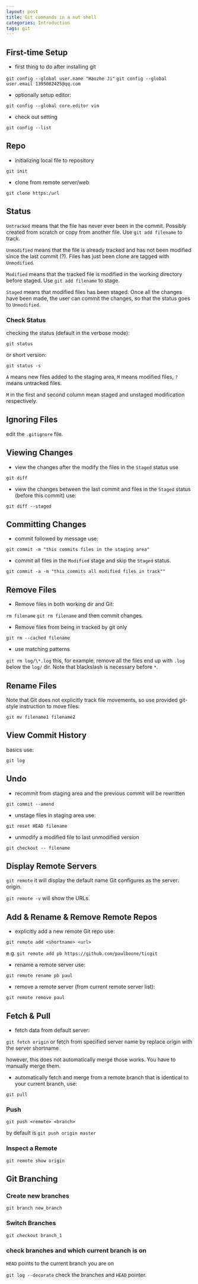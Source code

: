 ```yaml
---
layout: post
title: Git commands in a nut shell
categories: Introduction
tags: git
---
```


## First-time Setup

-  first thing to do after installing git

`git config --global user.name "Haozhe Ji"`
`git config --global user.email 1395082425@qq.com`

-  optionally setup editor:

`git config --global core.editor vim`

-  check out setting

`git config --list`

<!-- more -->
## Repo

-  initializing local file to repository

`git init`

-  clone from remote server/web

`git clone https:/url`

## Status

`Untracked` means that the file has never ever been in the commit. Possibly created from scratch or copy from another file. Use `git add filename` to track.

`Unmodified` means that the file is already tracked and has not been modified since the last commit (?). Files has just been clone are tagged with `Unmodified`. 

`Modified` means that the tracked file is modified in the working directory before staged. Use `git add filename` to stage.

`Staged` means that modified files has been staged. Once all the changes have been made, the user can commit the changes, so that the status goes to `Unmodified`.

### Check Status

checking the status (default in the verbose mode):

`git status`

or short version:

`git status -s`

`A` means new files added to the staging area, `M` means modified files, `?` means untracked files.

`M` in the first and second column mean staged and unstaged modification respectively. 

## Ignoring Files

edit the `.gitignore` file. 

## Viewing Changes

-  view the changes after the modify the files in the `Staged` status use 

`git diff`

-  view the changes between the last commit and files in the `Staged` status (before this commit) use:

`git diff --staged`

## Committing Changes

-  commit followed by message use:

`git commit -m "this commits files in the staging area"`

-  commit all files in the `Modified` stage and skip the `Staged` status.

`git commit -a -m "this commits all modified files in track""`

## Remove Files

-  Remove files in both working dir and Git:

`rm filename` 
`git rm filename` and then commit changes.

-  Remove files from being in tracked by git only

`git rm --cached filename`

-  use matching patterns

`git rm log/\*.log` this, for example, remove all the files end up with `.log` below  the `log/` dir. Note that blackslash is necessary before `*`.

## Rename Files

Note that Git does not explicitly track file movements, so use provided git-style instruction to move files:

`git mv filename1 filename2`

## View Commit History

basics use:

`git log`

## Undo

-  recommit from staging area and the previous commit will be rewritten

`git commit --amend`

-  unstage files in staging area use:

`git reset HEAD filename`

-  unmodify a modified file to last unmodified version

`git checkout -- filename`

## Display Remote Servers

`git remote` it will display the default name Git configures as the server: origin.

`git remote -v` will show the URLs.

## Add & Rename & Remove Remote Repos

-  explicitly add a new remote Git repo use:

`git remote add <shortname> <url>`

e.g. `git remote add pb https://github.com/paulboone/ticgit`

-  rename a remote server use:

`git remote rename pb paul`

-  remove a remote server (from current remote server list):

`git remote remove paul`

## Fetch & Pull

-  fetch data from default server:

`git fetch origin` or fetch from specified server name by replace origin with the server shortname

however, this does not automatically merge those works. You have to manually merge them.

-  automatically fetch and merge from a remote branch that is identical to your current branch, use:

`git pull`

### Push

`git push <remote> <branch>`

by default is `git push origin master`

### Inspect a Remote

`git remote show origin`

## Git Branching

### Create new branches

`git branch new_branch`

### Switch Branches

`git checkout branch_1`

### check branches and which current branch is on

`HEAD` points to the current branch you are on

`git log --decorate` check the branches and `HEAD` pointer.

